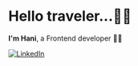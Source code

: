 # Hello traveler...🚶‍♂️
**I'm Hani**, a Frontend developer 👨‍💻 
 
[![LinkedIn](https://img.shields.io/badge/-LINKEDIN-0077B5?style=for-the-badge&logo=linkedin&logoColor=white)](https://www.linkedin.com/in/hani-al-sabti/)
